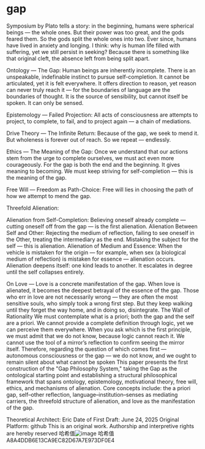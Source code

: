 # gap
Symposium by Plato tells a story: in the beginning, humans were spherical beings — the whole ones. But their power was too great, and the gods feared them. So the gods split the whole ones into two. Ever since, humans have lived in anxiety and longing. I think: why is human life filled with suffering, yet we still persist in seeking? Because there is something like that original cleft, the absence left from being split apart.

Ontology — The Gap:
Human beings are inherently incomplete. There is an unspeakable, indefinable instinct to pursue self-completion. It cannot be articulated, yet it is felt everywhere. It offers direction to reason, yet reason can never truly reach it — for the boundaries of language are the boundaries of thought. It is the source of sensibility, but cannot itself be spoken. It can only be sensed.

Epistemology — Failed Projection:
All acts of consciousness are attempts to project, to complete, to fail, and to project again — a chain of mediations.

Drive Theory — The Infinite Return:
Because of the gap, we seek to mend it. But wholeness is forever out of reach. So we repeat — endlessly.

Ethics — The Meaning of the Gap:
Once we understand that our actions stem from the urge to complete ourselves, we must act even more courageously. For the gap is both the end and the beginning. It gives meaning to becoming. We must keep striving for self-completion — this is the meaning of the gap.

Free Will — Freedom as Path-Choice:
Free will lies in choosing the path of how we attempt to mend the gap.

Threefold Alienation:

Alienation from Self-Completion:
Believing oneself already complete — cutting oneself off from the gap — is the first alienation.
Alienation Between Self and Other:
Rejecting the medium of reflection, failing to see oneself in the Other, treating the intermediary as the end. Mistaking the subject for the self — this is alienation.
Alienation of Medium and Essence:
When the vehicle is mistaken for the origin — for example, when sex (a biological medium of reflection) is mistaken for essence — alienation occurs.
Alienation deepens itself: one kind leads to another. It escalates in degree until the self collapses entirely.

On Love —
Love is a concrete manifestation of the gap. When love is alienated, it becomes the deepest betrayal of the essence of the gap. Those who err in love are not necessarily wrong — they are often the most sensitive souls, who simply took a wrong first step. But they keep walking until they forget the way home, and in doing so, disintegrate.
The Wall of Rationality
We must contemplate what is a priori; both the gap and the self are a priori. We cannot provide a complete definition through logic, yet we can perceive them everywhere. When you ask which is the first principle, we must admit that we do not know, because logic cannot reach it. We cannot use the tool of a mirror’s reflection to confirm seeing the mirror itself. Therefore, regarding the question of which comes first — autonomous consciousness or the gap — we do not know, and we ought to remain silent about what cannot be spoken
This paper presents the first construction of the "Gap Philosophy System," taking the Gap as the ontological starting point and establishing a structural philosophical framework that spans ontology, epistemology, motivational theory, free will, ethics, and mechanisms of alienation. Core concepts include: the a priori gap, self–other reflection, language–institution–senses as mediating carriers, the threefold structure of alienation, and love as the manifestation of the gap.

Theoretical Architect: Eric
Date of First Draft: June 24, 2025
Original Platform: github
This is an original work. Authorship and interpretive rights are hereby reserved
哈希值![image](https://github.com/user-attachments/assets/25b31fff-5479-4d49-aa4a-7d0e324722d7)
哈希值A8A4DDB6E13CA9EC82D67A7E973DF0E4



